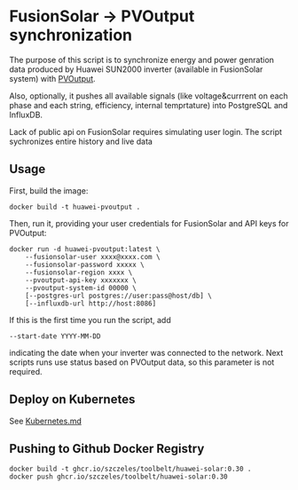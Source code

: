 # FusionSolar -> PVOutput synchronization

The purpose of this script is to synchronize energy and power
genration data produced by Huawei SUN2000 inverter (available
in FusionSolar system) with [PVOutput](https://pvoutput.org/).

Also, optionally, it pushes all available signals (like
voltage&currrent on each phase and each string, efficiency,
internal temprtature) into PostgreSQL and InfluxDB.

Lack of public api on FusionSolar requires simulating user login.
The script sychronizes entire history and live data

## Usage

First, build the image:

    docker build -t huawei-pvoutput .

Then, run it, providing your user credentials for FusionSolar
and API keys for PVOutput:

    docker run -d huawei-pvoutput:latest \
        --fusionsolar-user xxxx@xxxx.com \
        --fusionsolar-password xxxxx \
        --fusionsolar-region xxxx \
        --pvoutput-api-key xxxxxxx \
        --pvoutput-system-id 00000 \
        [--postgres-url postgres://user:pass@host/db] \
        [--influxdb-url http://host:8086]

If this is the first time you run the script, add

    --start-date YYYY-MM-DD

indicating the date when your inverter was connected to
the network. Next scripts runs use status based on PVOutput
data, so this parameter is not required.

## Deploy on Kubernetes

See [Kubernetes.md](Kubernetes.md)

## Pushing to Github Docker Registry

    docker build -t ghcr.io/szczeles/toolbelt/huawei-solar:0.30 .
    docker push ghcr.io/szczeles/toolbelt/huawei-solar:0.30
